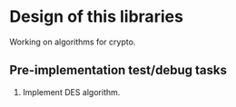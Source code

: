 # Design of this libraries

Working on algorithms for crypto.

## Pre-implementation test/debug tasks

1. Implement DES algorithm.
